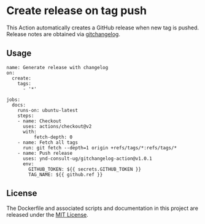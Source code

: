 # Create release on tag push

This Action automatically creates a GitHub release when new tag is pushed. Release notes are obtained via [gitchangelog](https://github.com/vaab/gitchangelog).

## Usage

```workflow
name: Generate release with changelog
on:
  create:
    tags:
      - '*'

jobs:
  docs:
    runs-on: ubuntu-latest
    steps:
    - name: Checkout
      uses: actions/checkout@v2
      with:
          fetch-depth: 0
    - name: Fetch all tags
      run: git fetch --depth=1 origin +refs/tags/*:refs/tags/*
    - name: Push release
      uses: ynd-consult-ug/gitchangelog-action@v1.0.1
      env:
        GITHUB_TOKEN: ${{ secrets.GITHUB_TOKEN }}
        TAG_NAME: ${{ github.ref }}
```

## License

The Dockerfile and associated scripts and documentation in this project are released under the [MIT License](LICENSE).
